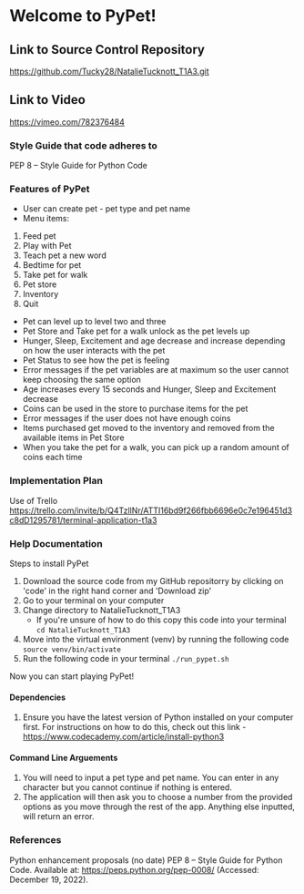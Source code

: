 # Welcome to PyPet!

## Link to Source Control Repository

https://github.com/Tucky28/NatalieTucknott_T1A3.git

## Link to Video

https://vimeo.com/782376484

### Style Guide that code adheres to

PEP 8 – Style Guide for Python Code

### Features of PyPet

- User can create pet - pet type and pet name
- Menu items:

1. Feed pet
2. Play with Pet
3. Teach pet a new word
4. Bedtime for pet
5. Take pet for walk
6. Pet store
7. Inventory
8. Quit

- Pet can level up to level two and three
- Pet Store and Take pet for a walk unlock as the pet levels up
- Hunger, Sleep, Excitement and age decrease and increase depending on how the user interacts with the pet
- Pet Status to see how the pet is feeling
- Error messages if the pet variables are at maximum so the user cannot keep choosing the same option
- Age increases every 15 seconds and Hunger, Sleep and Excitement decrease
- Coins can be used in the store to purchase items for the pet
- Error messages if the user does not have enough coins
- Items purchased get moved to the inventory and removed from the available items in Pet Store
- When you take the pet for a walk, you can pick up a random amount of coins each time

### Implementation Plan

Use of Trello
https://trello.com/invite/b/Q4TzllNr/ATTI16bd9f266fbb6696e0c7e196451d3c8dD1295781/terminal-application-t1a3

### Help Documentation

Steps to install PyPet

1. Download the source code from my GitHub repositorry by clicking on 'code' in the right hand corner and 'Download zip'
2. Go to your terminal on your computer
3. Change directory to NatalieTucknott_T1A3
   - If you're unsure of how to do this copy this code into your terminal `cd NatalieTucknott_T1A3`
4. Move into the virtual environment (venv) by running the following code `source venv/bin/activate`
5. Run the following code in your terminal `./run_pypet.sh`

Now you can start playing PyPet!

#### Dependencies

1. Ensure you have the latest version of Python installed on your computer first. For instructions on how to do this, check out this link - https://www.codecademy.com/article/install-python3

#### Command Line Arguements

1. You will need to input a pet type and pet name. You can enter in any character but you cannot continue if nothing is entered.
2. The application will then ask you to choose a number from the provided options as you move through the rest of the app. Anything else inputted, will return an error.

### References

Python enhancement proposals (no date) PEP 8 – Style Guide for Python Code. Available at: https://peps.python.org/pep-0008/ (Accessed: December 19, 2022).
